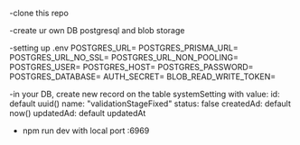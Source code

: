 -clone this repo

-create ur own DB postgresql and blob storage

-setting up .env
POSTGRES_URL=
POSTGRES_PRISMA_URL=
POSTGRES_URL_NO_SSL=
POSTGRES_URL_NON_POOLING=
POSTGRES_USER=
POSTGRES_HOST=
POSTGRES_PASSWORD=
POSTGRES_DATABASE=
AUTH_SECRET=
BLOB_READ_WRITE_TOKEN=

-in your DB, create new record on the table systemSetting with value:
  id: default uuid()
  name: "validationStageFixed"
  status: false
  createdAd: default now()
  updatedAd: default updatedAt

- npm run dev with local port :6969
